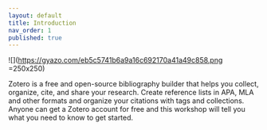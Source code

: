 ```yaml
---
layout: default
title: Introduction
nav_order: 1
published: true
---
```

![](https://gyazo.com/eb5c5741b6a9a16c692170a41a49c858.png =250x250)

Zotero is a free and open-source bibliography builder that helps you collect, organize, cite, and share your research. Create reference lists in APA, MLA and other formats and organize your citations with tags and collections. Anyone can get a Zotero account for free and this workshop will tell you what you need to know to get started.
